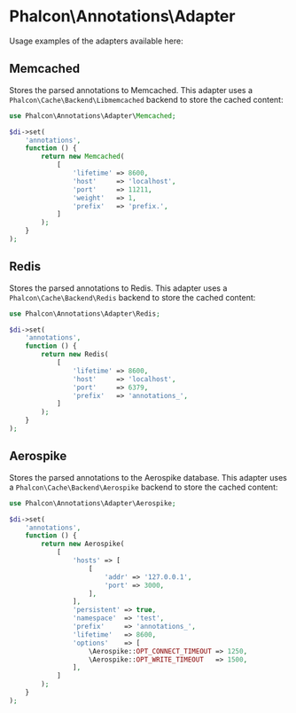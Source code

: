 # Phalcon\Annotations\Adapter

Usage examples of the adapters available here:

## Memcached

Stores the parsed annotations to Memcached.
This adapter uses a `Phalcon\Cache\Backend\Libmemcached` backend to store the cached content:

```php
use Phalcon\Annotations\Adapter\Memcached;

$di->set(
    'annotations',
    function () {
        return new Memcached(
            [
                'lifetime' => 8600,
                'host'     => 'localhost',
                'port'     => 11211,
                'weight'   => 1,
                'prefix'   => 'prefix.',
            ]
        );
    }
);
```

## Redis

Stores the parsed annotations to Redis.
This adapter uses a `Phalcon\Cache\Backend\Redis` backend to store the cached content:

```php
use Phalcon\Annotations\Adapter\Redis;

$di->set(
    'annotations',
    function () {
        return new Redis(
            [
                'lifetime' => 8600,
                'host'     => 'localhost',
                'port'     => 6379,
                'prefix'   => 'annotations_',
            ]
        );
    }
);
```

## Aerospike

Stores the parsed annotations to the Aerospike database.
This adapter uses a `Phalcon\Cache\Backend\Aerospike` backend to store the cached content:

```php
use Phalcon\Annotations\Adapter\Aerospike;

$di->set(
    'annotations',
    function () {
        return new Aerospike(
            [
                'hosts' => [
                    [
                        'addr' => '127.0.0.1',
                        'port' => 3000,
                    ],
                ],
                'persistent' => true,
                'namespace'  => 'test',
                'prefix'     => 'annotations_',
                'lifetime'   => 8600,
                'options'    => [
                    \Aerospike::OPT_CONNECT_TIMEOUT => 1250,
                    \Aerospike::OPT_WRITE_TIMEOUT   => 1500,
                ],
            ]
        );
    }
);
```

